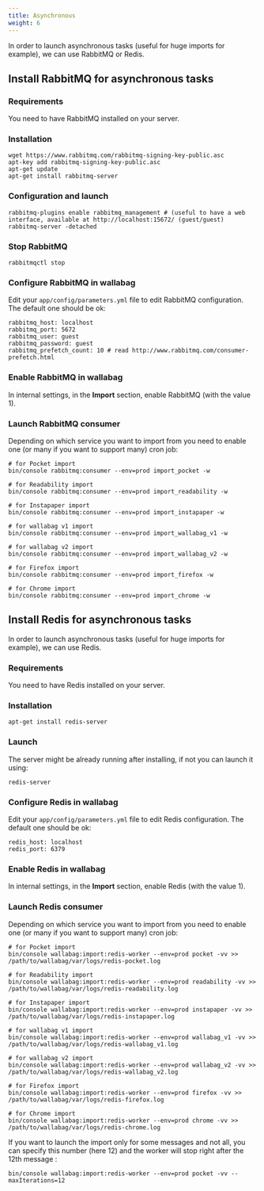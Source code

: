 ```yaml
---
title: Asynchronous
weight: 6
---
```


In order to launch asynchronous tasks (useful for huge imports for
example), we can use RabbitMQ or Redis.

## Install RabbitMQ for asynchronous tasks

### Requirements

You need to have RabbitMQ installed on your server.

### Installation

```
wget https://www.rabbitmq.com/rabbitmq-signing-key-public.asc
apt-key add rabbitmq-signing-key-public.asc
apt-get update
apt-get install rabbitmq-server
```

### Configuration and launch

```
rabbitmq-plugins enable rabbitmq_management # (useful to have a web interface, available at http://localhost:15672/ (guest/guest)
rabbitmq-server -detached
```

### Stop RabbitMQ

```
rabbitmqctl stop
```

### Configure RabbitMQ in wallabag

Edit your `app/config/parameters.yml` file to edit RabbitMQ
configuration. The default one should be ok:

```
rabbitmq_host: localhost
rabbitmq_port: 5672
rabbitmq_user: guest
rabbitmq_password: guest
rabbitmq_prefetch_count: 10 # read http://www.rabbitmq.com/consumer-prefetch.html
```

### Enable RabbitMQ in wallabag

In internal settings, in the **Import** section, enable RabbitMQ (with
the value 1).

### Launch RabbitMQ consumer

Depending on which service you want to import from you need to enable
one (or many if you want to support many) cron job:

```
# for Pocket import
bin/console rabbitmq:consumer --env=prod import_pocket -w

# for Readability import
bin/console rabbitmq:consumer --env=prod import_readability -w

# for Instapaper import
bin/console rabbitmq:consumer --env=prod import_instapaper -w

# for wallabag v1 import
bin/console rabbitmq:consumer --env=prod import_wallabag_v1 -w

# for wallabag v2 import
bin/console rabbitmq:consumer --env=prod import_wallabag_v2 -w

# for Firefox import
bin/console rabbitmq:consumer --env=prod import_firefox -w

# for Chrome import
bin/console rabbitmq:consumer --env=prod import_chrome -w
```

Install Redis for asynchronous tasks
------------------------------------

In order to launch asynchronous tasks (useful for huge imports for
example), we can use Redis.

### Requirements

You need to have Redis installed on your server.

### Installation

```
apt-get install redis-server
```

### Launch

The server might be already running after installing, if not you can
launch it using:

```
redis-server
```

### Configure Redis in wallabag

Edit your `app/config/parameters.yml` file to edit Redis configuration.
The default one should be ok:

```
redis_host: localhost
redis_port: 6379
```

### Enable Redis in wallabag

In internal settings, in the **Import** section, enable Redis (with the
value 1).

### Launch Redis consumer

Depending on which service you want to import from you need to enable
one (or many if you want to support many) cron job:

```
# for Pocket import
bin/console wallabag:import:redis-worker --env=prod pocket -vv >> /path/to/wallabag/var/logs/redis-pocket.log

# for Readability import
bin/console wallabag:import:redis-worker --env=prod readability -vv >> /path/to/wallabag/var/logs/redis-readability.log

# for Instapaper import
bin/console wallabag:import:redis-worker --env=prod instapaper -vv >> /path/to/wallabag/var/logs/redis-instapaper.log

# for wallabag v1 import
bin/console wallabag:import:redis-worker --env=prod wallabag_v1 -vv >> /path/to/wallabag/var/logs/redis-wallabag_v1.log

# for wallabag v2 import
bin/console wallabag:import:redis-worker --env=prod wallabag_v2 -vv >> /path/to/wallabag/var/logs/redis-wallabag_v2.log

# for Firefox import
bin/console wallabag:import:redis-worker --env=prod firefox -vv >> /path/to/wallabag/var/logs/redis-firefox.log

# for Chrome import
bin/console wallabag:import:redis-worker --env=prod chrome -vv >> /path/to/wallabag/var/logs/redis-chrome.log
```

If you want to launch the import only for some messages and not all, you
can specify this number (here 12) and the worker will stop right after
the 12th message :

```
bin/console wallabag:import:redis-worker --env=prod pocket -vv --maxIterations=12
```
